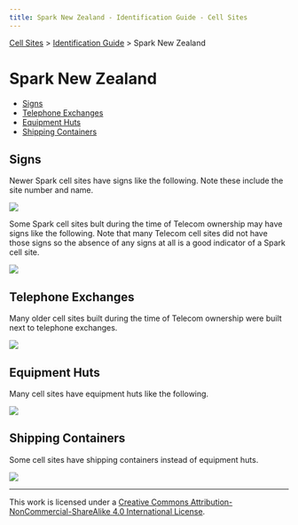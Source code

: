 ```yaml
---
title: Spark New Zealand - Identification Guide - Cell Sites
---
```


[Cell Sites](../) > [Identification Guide](./) > Spark New Zealand

# Spark New Zealand

* [Signs](#signs)
* [Telephone Exchanges](#telephone-exchanges)
* [Equipment Huts](#equipment-huts)
* [Shipping Containers](#shipping-containers)

## Signs

Newer Spark cell sites have signs like the following. Note these include the site number and name.

![](https://f001.backblazeb2.com/file/CellSites/NZ/AUK/M%C4%81ngere-%C5%8Ct%C4%81huhu/20161203-173015.jpg)

Some Spark cell sites bult during the time of Telecom ownership may have signs like the following. Note that many
Telecom cell sites did not have those signs so the absence of any signs at all is a good indicator of a Spark cell
site.

![](https://f001.backblazeb2.com/file/CellSites/NZ/AUK/Kaip%C4%81tiki/20160116-163428.jpg)

## Telephone Exchanges

Many older cell sites built during the time of Telecom ownership were built next to telephone exchanges.

![](https://f001.backblazeb2.com/file/CellSites/NZ/AUK/Devonport-Takapuna/20160116-145929.jpg)

## Equipment Huts

Many cell sites have equipment huts like the following.

![](https://f001.backblazeb2.com/file/CellSites/NZ/AUK/%C5%8Ctara-Papatoetoe/20170108-161956.jpg)

## Shipping Containers

Some cell sites have shipping containers instead of equipment huts.

![](https://f001.backblazeb2.com/file/CellSites/NZ/AUK/Devonport-Takapuna/20160116-150211.jpg)

---

This work is licensed under a [Creative Commons Attribution-NonCommercial-ShareAlike 4.0 International License](http://creativecommons.org/licenses/by-nc-sa/4.0/).
